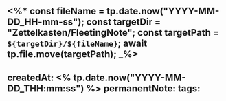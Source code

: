 <%*
const fileName = tp.date.now("YYYY-MM-DD_HH-mm-ss");
const targetDir = "Zettelkasten/FleetingNote";
const targetPath = `${targetDir}/${fileName}`;
await tp.file.move(targetPath);
_%>
---
createdAt: <% tp.date.now("YYYY-MM-DD_THH:mm:ss") %>
permanentNote:
tags:
---